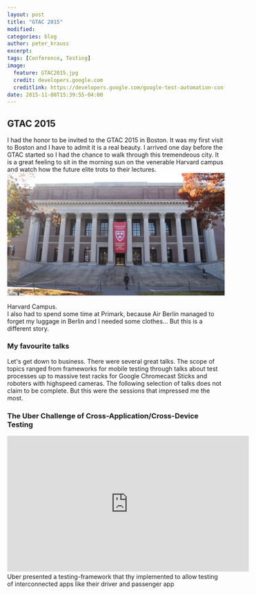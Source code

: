 ```yaml
---
layout: post
title: "GTAC 2015"
modified:
categories: blog
author: peter_krauss
excerpt:
tags: [Conference, Testing]
image:
  feature: GTAC2015.jpg
  credit: developers.google.com
  creditlink: https://developers.google.com/google-test-automation-conference/2015/
date: 2015-11-08T15:39:55-04:00
---
```


## GTAC 2015

I had the honor to be invited to the GTAC 2015 in Boston. It was my first visit to Boston and I have to admit it is a real beauty. I arrived one day before the GTAC started so I had the chance to walk through this tremendeous city. It is a great feeling to sit in the morning sun on the venerable Harvard campus and watch how the future elite trots to their lectures. 
<picture>
	<img src="/images/P1140497.jpg" alt="image">
	<figcaption>Harvard Campus.</figcaption>
</picture>
I also had to spend some time at Primark, because Air Berlin managed to forget my luggage in Berlin and I needed some clothes... But this is a different story.

### My favourite talks
Let's get down to business. There were several great talks. The scope of topics ranged from frameworks for mobile testing through talks about test processes up to massive test racks for Google Chromecast Sticks and roboters with highspeed cameras. The following selection of talks does not claim to be complete. But this were the sessions that impressed me the most.

### The Uber Challenge of Cross-Application/Cross-Device Testing
<iframe width="560" height="315" src="https://www.youtube.com/embed/p6gsssppeT0" frameborder="0" allowfullscreen></iframe>
Uber presented a testing-framework that thy implemented to allow testing of interconnected apps like their driver and passenger app

